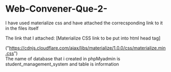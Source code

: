 # Web-Convener-Que-2-
I have used materialize css and have attached the correcsponding link to it in the files itself  

The link that I attached: [Materialize CSS link to be put into html head tag]  

("https://cdnjs.cloudflare.com/ajax/libs/materialize/1.0.0/css/materialize.min.css")  
The name of database that i created in phpMyadmin is student_management_system and table is information

